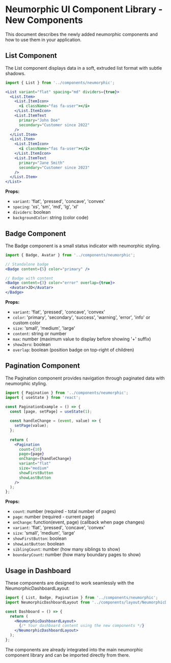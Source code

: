 # Neumorphic UI Component Library - New Components

This document describes the newly added neumorphic components and how to use them in your application.

## List Component

The List component displays data in a soft, extruded list format with subtle shadows.

```jsx
import { List } from '../components/neumorphic';

<List variant="flat" spacing="md" dividers={true}>
  <List.Item>
    <List.ItemIcon>
      <i className="fas fa-user"></i>
    </List.ItemIcon>
    <List.ItemText 
      primary="John Doe" 
      secondary="Customer since 2022" 
    />
  </List.Item>
  <List.Item>
    <List.ItemIcon>
      <i className="fas fa-user"></i>
    </List.ItemIcon>
    <List.ItemText 
      primary="Jane Smith" 
      secondary="Customer since 2023" 
    />
  </List.Item>
</List>
```

**Props:**
- `variant`: 'flat', 'pressed', 'concave', 'convex'
- `spacing`: 'xs', 'sm', 'md', 'lg', 'xl'
- `dividers`: boolean
- `backgroundColor`: string (color code)

## Badge Component

The Badge component is a small status indicator with neumorphic styling.

```jsx
import { Badge, Avatar } from '../components/neumorphic';

// Standalone badge
<Badge content={5} color="primary" />

// Badge with content
<Badge content={3} color="error" overlap={true}>
  <Avatar>JD</Avatar>
</Badge>
```

**Props:**
- `variant`: 'flat', 'pressed', 'concave', 'convex'
- `color`: 'primary', 'secondary', 'success', 'warning', 'error', 'info' or custom color
- `size`: 'small', 'medium', 'large'
- `content`: string or number
- `max`: number (maximum value to display before showing '+' suffix)
- `showZero`: boolean
- `overlap`: boolean (position badge on top-right of children)

## Pagination Component

The Pagination component provides navigation through paginated data with neumorphic styling.

```jsx
import { Pagination } from '../components/neumorphic';
import { useState } from 'react';

const PaginationExample = () => {
  const [page, setPage] = useState(1);
  
  const handleChange = (event, value) => {
    setPage(value);
  };
  
  return (
    <Pagination 
      count={10} 
      page={page} 
      onChange={handleChange}
      variant="flat"
      size="medium"
      showFirstButton
      showLastButton
    />
  );
};
```

**Props:**
- `count`: number (required - total number of pages)
- `page`: number (required - current page)
- `onChange`: function(event, page) (callback when page changes)
- `variant`: 'flat', 'pressed', 'concave', 'convex'
- `size`: 'small', 'medium', 'large'
- `showFirstButton`: boolean
- `showLastButton`: boolean
- `siblingCount`: number (how many siblings to show)
- `boundaryCount`: number (how many boundary pages to show)

## Usage in Dashboard

These components are designed to work seamlessly with the NeumorphicDashboardLayout:

```jsx
import { List, Badge, Pagination } from '../components/neumorphic';
import NeumorphicDashboardLayout from '../components/layout/NeumorphicDashboardLayout';

const Dashboard = () => {
  return (
    <NeumorphicDashboardLayout>
      {/* Your dashboard content using the new components */}
    </NeumorphicDashboardLayout>
  );
};
```

The components are already integrated into the main neumorphic component library and can be imported directly from there.
